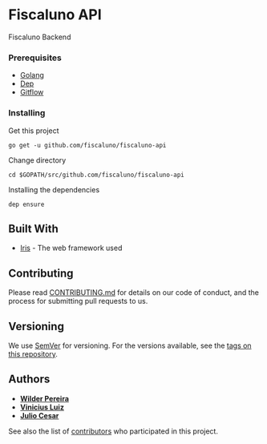 # Fiscaluno API
Fiscaluno Backend

### Prerequisites


* [Golang](https://github.com/golang/go) 
* [Dep](https://github.com/golang/dep)
* [Gitflow](https://github.com/nvie/gitflow)


### Installing

Get this project

```
go get -u github.com/fiscaluno/fiscaluno-api
```

Change directory

```
cd $GOPATH/src/github.com/fiscaluno/fiscaluno-api
```

Installing the dependencies

```
dep ensure
```

## Built With

* [Iris](https://github.com/kataras/iris) - The web framework used


## Contributing

Please read [CONTRIBUTING.md](https://github.com/fiscaluno/fiscaluno-api/blob/master/CONTRIBUTING.md) for details on our code of conduct, and the process for submitting pull requests to us.

## Versioning

We use [SemVer](http://semver.org/) for versioning. For the versions available, see the [tags on this repository](https://github.com/fiscaluno/fiscaluno-api/tags). 

## Authors

* **[Wilder Pereira](https://wilderpereira.github.io/)**
* **[Vinicius Luiz](https://github.com/viniciuslcpereira97)**
* **[Julio Cesar](https://julioc98.github.io)**

See also the list of [contributors](https://github.com/fiscaluno/fiscaluno-api/contributors) who participated in this project.

<!-- ## License

This project is licensed under the MIT License - see the [LICENSE.md](LICENSE.md) file for details. -->

